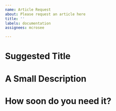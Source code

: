 ```yaml
---
name: Article Request
about: Please request an article here
title: ''
labels: documentation
assignees: mcrosee

---
```


# Suggested Title

# A Small Description

# How soon do you need it?
